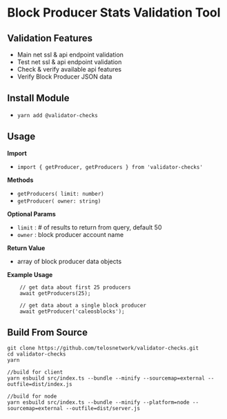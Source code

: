 # Block Producer Stats Validation Tool

## Validation Features

- Main net ssl & api endpoint validation
- Test net ssl & api endpoint validation
- Check & verify available api features
- Verify Block Producer JSON data

## Install Module

- `yarn add @validator-checks`

## Usage

  **Import**
  - `import { getProducer, getProducers } from 'validator-checks'` 

  **Methods**
  - `getProducers( limit: number)`
  - `getProducer( owner: string)`
  
  **Optional Params**
  - `limit` : # of results to return from query, default 50
  - `owner` : block producer account name

  **Return Value**
  - array of block producer data objects

  **Example Usage**
``` 
    // get data about first 25 producers
    await getProducers(25);
```
``` 
    // get data about a single block producer 
    await getProducer('caleosblocks');
```

## Build From Source

```
git clone https://github.com/telosnetwork/validator-checks.git
cd validator-checks
yarn

//build for client
yarn esbuild src/index.ts --bundle --minify --sourcemap=external --outfile=dist/index.js

//build for node
yarn esbuild src/index.ts --bundle --minify --platform=node --sourcemap=external --outfile=dist/server.js

```



